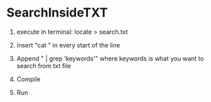 # SearchInsideTXT

1. execute in terminal: locate > search.txt

2. insert "cat " in every start of the line

3. Append " | grep 'keywords'" where keywords is what you want to search from txt file

4. Compile

5. Run
